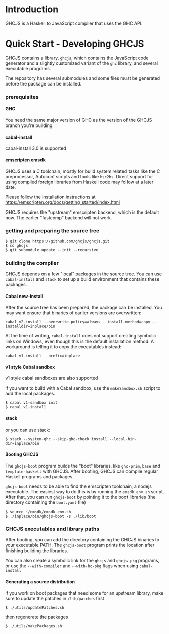 
Introduction
============

GHCJS is a Haskell to JavaScript compiler that uses the GHC API.

Quick Start - Developing GHCJS
==============================

GHCJS contains a library, `ghcjs`, which contains the JavaScript code generator and a slightly customized variant of the `ghc` library, and several executable programs.

The repository has several submodules and some files must be generated before the package can be installed.

### prerequisites

#### GHC

You need the same major version of GHC as the version of the GHCJS branch you're building.

#### cabal-install

cabal-install 3.0 is supported

#### emscripten emsdk

GHCJS uses a C toolchain, mostly for build system related tasks like the C preprocessor, Autoconf scripts and tools like `hsc2hs`. Direct support for using compiled foreign libraries from Haskell code may follow at a later date.

Please follow the installation instructions at https://emscripten.org/docs/getting_started/index.html

GHCJS requires the "upstream" emscripten backend, which is the default now. The earlier "fastcomp" backend will not work.

### getting and preparing the source tree

```
$ git clone https://github.com/ghcjs/ghcjs.git
$ cd ghcjs
$ git submodule update --init --recursive
```



### building the compiler

GHCJS depends on a few "local" packages in the source tree. You can use
`cabal-install` and `stack` to set up a build environment that contains
these packages.

#### Cabal new-install

After the source tree has been prepared, the package can be installed.
You may want ensure that binaries of earlier versions are overwritten:

```{.shell}
cabal v2-install --overwrite-policy=always --install-method=copy --installdir=inplace/bin
```

At the time of writing, `cabal-install` does not support creating symbolic links on Windows, even though this is the default installation method. A workaround is telling it to copy the executables instead:

```{.shell}
cabal v1-install --prefix=inplace
```

#### v1 style Cabal sandbox

v1 style cabal sandboxes are also supported

if you want to build with a Cabal sandbox, use the `makeSandbox.sh` script
to add the local packages.

```
$ cabal v1-sandbox init
$ cabal v1-install
```

#### stack

or you can use stack:

```
$ stack --system-ghc --skip-ghc-check install --local-bin-dir=inplace/bin
```

#### Booting GHCJS

The `ghcjs-boot` program builds the "boot" libraries, like `ghc-prim`, `base` and `template-haskell` with GHCJS. After booting, GHCJS can compile regular Haskell programs and packages.

`ghcjs-boot` needs to be able to find the emscripten toolchain, a nodejs executable. The easiest way to do this is by running the `emsdk_env.sh` script. After that, you can run `ghcjs-boot` by pointing it to the boot libraries (the directory containing the `boot.yaml` file)

```
$ source ~/emsdk/emsdk_env.sh
$ ./inplace/bin/ghcjs-boot -s ./lib/boot
```

### GHCJS executables and library paths


After booting, you can add the directory containing the GHCJS binaries to
your executable PATH. The `ghcjs-boot` program prints the location after
finishing building the libraries.

You can also create a symbolic link for the `ghcjs` and `ghcjs-pkg`
programs, or use the `--with-compiler` and `--with-hc-pkg` flags
when using `cabal-install`

#### Generating a source distribution

if you work on boot packages that need some for an upstream library,
make sure to update the patches in `/lib/patches` first

```
$ ./utils/updatePatches.sh
```

then regenerate the packages

```
$ ./utils/makePackages.sh
```
